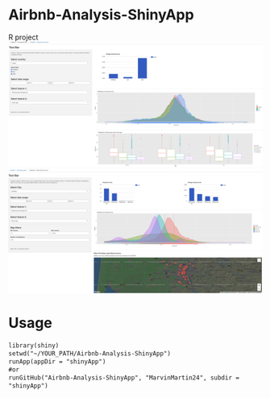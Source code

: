 # Airbnb-Analysis-ShinyApp
R project
![alt text](data/screenshots/tab1.png "Tab1")
![alt text](data/screenshots/tab2.png "Tab2")
# Usage
```
library(shiny)
setwd("~/YOUR_PATH/Airbnb-Analysis-ShinyApp")
runApp(appDir = "shinyApp")
#or 
runGitHub("Airbnb-Analysis-ShinyApp", "MarvinMartin24", subdir = "shinyApp")
```

